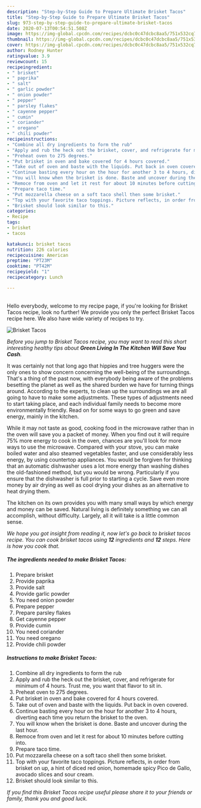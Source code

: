 ```yaml
---
description: "Step-by-Step Guide to Prepare Ultimate Brisket Tacos"
title: "Step-by-Step Guide to Prepare Ultimate Brisket Tacos"
slug: 973-step-by-step-guide-to-prepare-ultimate-brisket-tacos
date: 2020-07-13T00:54:51.508Z
image: https://img-global.cpcdn.com/recipes/dcbc0c47dcbc8aa5/751x532cq70/brisket-tacos-recipe-main-photo.jpg
thumbnail: https://img-global.cpcdn.com/recipes/dcbc0c47dcbc8aa5/751x532cq70/brisket-tacos-recipe-main-photo.jpg
cover: https://img-global.cpcdn.com/recipes/dcbc0c47dcbc8aa5/751x532cq70/brisket-tacos-recipe-main-photo.jpg
author: Rodney Hunter
ratingvalue: 3.9
reviewcount: 15
recipeingredient:
- " brisket"
- " paprika"
- " salt"
- " garlic powder"
- " onion powder"
- " pepper"
- " parsley flakes"
- " cayenne pepper"
- " cumin"
- " coriander"
- " oregano"
- " chili powder"
recipeinstructions:
- "Combine all dry ingredients to form the rub"
- "Apply and rub the heck out the brisket, cover, and refrigerate for minimum of 4 hours. Trust me, you want that flavor to sit in."
- "Preheat oven to 275 degrees."
- "Put brisket in oven and bake covered for 4 hours covered."
- "Take out of oven and baste with the liquids. Put back in oven covered."
- "Continue basting every hour on the hour for another 3 to 4 hours, diverting each time you return the brisket to the oven."
- "You will know when the brisket is done. Baste and uncover during the last hour."
- "Remoce from oven and let it rest for about 10 minutes before cutting into."
- "Prepare taco time."
- "Put mozzarella cheese on a soft taco shell then some brisket."
- "Top with your favorite taco toppings. Picture reflects, in order from brisket on up, a hint of diced red onion, homemade spicy Pico de Gallo, avocado slices and sour cream."
- "Brisket should look similar to this."
categories:
- Recipe
tags:
- brisket
- tacos

katakunci: brisket tacos 
nutrition: 226 calories
recipecuisine: American
preptime: "PT23M"
cooktime: "PT42M"
recipeyield: "1"
recipecategory: Lunch

---
```

<br>
Hello everybody, welcome to my recipe page, if you're looking for Brisket Tacos recipe, look no further! We provide you only the perfect Brisket Tacos recipe here. We also have wide variety of recipes to try.
<br>


![Brisket Tacos](https://img-global.cpcdn.com/recipes/dcbc0c47dcbc8aa5/751x532cq70/brisket-tacos-recipe-main-photo.jpg)

<i>Before you jump to Brisket Tacos recipe, you may want to read this short interesting healthy tips about 
<strong>Green Living In The Kitchen Will Save You Cash</strong>.</i>
</br>

It was certainly not that long ago that hippies and tree huggers were the only ones to show concern concerning the well-being of the surroundings. That's a thing of the past now, with everybody being aware of the problems besetting the planet as well as the shared burden we have for turning things around. According to the experts, to clean up the surroundings we are all going to have to make some adjustments. These types of adjustments need to start taking place, and each individual family needs to become more environmentally friendly. Read on for some ways to go green and save energy, mainly in the kitchen.

While it may not taste as good, cooking food in the microwave rather than in the oven will save you a packet of money. When you find out it will require 75% more energy to cook in the oven, chances are you'll look for more ways to use the microwave. Compared with your stove, you can make boiled water and also steamed vegetables faster, and use considerably less energy, by using countertop appliances. You would be forgiven for thinking that an automatic dishwasher uses a lot more energy than washing dishes the old-fashioned method, but you would be wrong. Particularly if you ensure that the dishwasher is full prior to starting a cycle. Save even more money by air drying as well as cool drying your dishes as an alternative to heat drying them.

The kitchen on its own provides you with many small ways by which energy and money can be saved. Natural living is definitely something we can all accomplish, without difficulty. Largely, all it will take is a little common sense.


<i>We hope you got insight from reading it, now let's go back to brisket tacos recipe. You can cook brisket tacos using <strong>12</strong> ingredients and <strong>12</strong> steps. Here is how you cook that.
</i>

##### The ingredients needed to make Brisket Tacos:

1. Prepare  brisket
1. Provide  paprika
1. Provide  salt
1. Provide  garlic powder
1. You need  onion powder
1. Prepare  pepper
1. Prepare  parsley flakes
1. Get  cayenne pepper
1. Provide  cumin
1. You need  coriander
1. You need  oregano
1. Provide  chili powder


##### Instructions to make Brisket Tacos:

1. Combine all dry ingredients to form the rub
1. Apply and rub the heck out the brisket, cover, and refrigerate for minimum of 4 hours. Trust me, you want that flavor to sit in.
1. Preheat oven to 275 degrees.
1. Put brisket in oven and bake covered for 4 hours covered.
1. Take out of oven and baste with the liquids. Put back in oven covered.
1. Continue basting every hour on the hour for another 3 to 4 hours, diverting each time you return the brisket to the oven.
1. You will know when the brisket is done. Baste and uncover during the last hour.
1. Remoce from oven and let it rest for about 10 minutes before cutting into.
1. Prepare taco time.
1. Put mozzarella cheese on a soft taco shell then some brisket.
1. Top with your favorite taco toppings. Picture reflects, in order from brisket on up, a hint of diced red onion, homemade spicy Pico de Gallo, avocado slices and sour cream.
1. Brisket should look similar to this.


<i>If you find this Brisket Tacos recipe useful please share it to your friends or family, thank you and good luck.</i>
